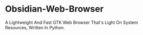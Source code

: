 # Obsidian-Web-Browser
A Lightweight And Fast GTK Web Browser That's Light On System Resources, Written In Python.
